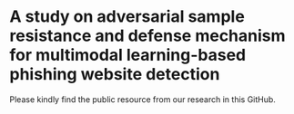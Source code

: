 # A study on adversarial sample resistance and defense mechanism for multimodal learning-based phishing website detection

Please kindly find the public resource from our research in this GitHub. 



